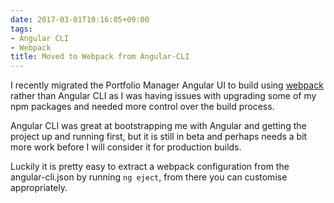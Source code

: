 ```yaml
---
date: 2017-03-01T10:16:05+09:00
tags:
- Angular CLI
- Webpack
title: Moved to Webpack from Angular-CLI
---
```


I recently migrated the Portfolio Manager Angular UI to build using [webpack](https://webpack.js.org/) rather than
Angular CLI as I was having issues with upgrading some of my npm packages and needed more
control over the build process.

Angular CLI was great at bootstrapping me with Angular and getting the project up and
running first, but it is still in beta and perhaps needs a bit more work before I will
consider it for production builds.

Luckily it is pretty easy to extract a webpack configuration from the angular-cli.json by running
`ng eject`, from there you can customise appropriately.

